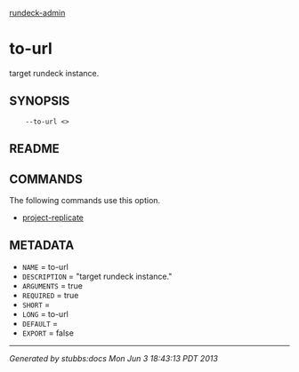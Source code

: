 [rundeck-admin](../../index.html)

# to-url

target rundeck instance.

## SYNOPSIS

        --to-url <>

## README



## COMMANDS

The following commands use this option.

* [project-replicate](../../commands/project-replicate/index.html)

## METADATA

* `NAME` = to-url
* `DESCRIPTION` = "target rundeck instance."
* `ARGUMENTS` = true
* `REQUIRED` = true
* `SHORT` = 
* `LONG` = to-url
* `DEFAULT` = 
* `EXPORT` = false

----

*Generated by stubbs:docs Mon Jun  3 18:43:13 PDT 2013*

